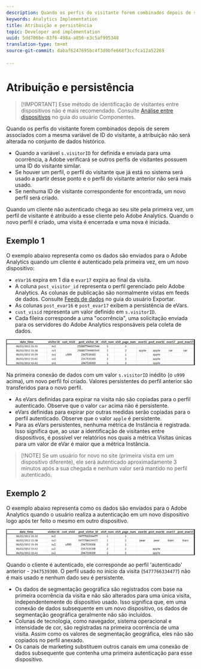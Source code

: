 ```yaml
---
description: Quando os perfis do visitante forem combinados depois de serem associados com a mesma variável de ID do visitante, a atribuição não será alterada no conjunto de dados histórico.
keywords: Analytics Implementation
title: Atribuição e persistência
topic: Developer and implementation
uuid: 5dd706be-83f6-498a-a856-e3c5af995348
translation-type: tm+mt
source-git-commit: dabaf6247695bc4f3d9bfe668f3ccfca12a52269

---
```



# Atribuição e persistência

>[!IMPORTANT] Esse método de identificação de visitantes entre dispositivos não é mais recomendado. Consulte [Análise entre dispositivos](/help/components/cda/cda-home.md) no guia do usuário Componentes.

Quando os perfis do visitante forem combinados depois de serem associados com a mesma variável de ID do visitante, a atribuição não será alterada no conjunto de dados histórico.

* Quando a variável `s.visitorID` for definida e enviada para uma ocorrência, a Adobe verificará se outros perfis de visitantes possuem uma ID do visitante similar.
* Se houver um perfil, o perfil do visitante que já está no sistema será usado a partir desse ponto e o perfil do visitante anterior não será mais usado.
* Se nenhuma ID de visitante correspondente for encontrada, um novo perfil será criado.

Quando um cliente não autenticado chega ao seu site pela primeira vez, um perfil de visitante é atribuído a esse cliente pelo Adobe Analytics. Quando o novo perfil é criado, uma visita é encerrada e uma nova é iniciada.

## Exemplo 1

O exemplo abaixo representa como os dados são enviados para o Adobe Analytics quando um cliente é autenticado pela primeira vez, em um novo dispositivo:

* `eVar16` expira em 1 dia e `evar17` expira ao final da visita.
* A coluna `post_visitor_id` representa o perfil gerenciado pelo Adobe Analytics. As colunas de publicação são normalmente vistas em feeds de dados. Consulte [Feeds de dados](/help/export/analytics-data-feed/data-feed-overview.md) no guia do usuário Exportar.
* As colunas `post_evar16` e `post_evar17` exibem a persistência de eVars.
* `cust_visid` representa um valor definido em `s.visitorID`.
* Cada fileira corresponde a uma &quot;ocorrência&quot;, uma solicitação enviada para os servidores do Adobe Analytics responsáveis pela coleta de dados.

![Exemplo 1 entre dispositivos](assets/xdevice_first.jpg)

Na primeira conexão de dados com um valor `s.visitorID` inédito (o `u999` acima), um novo perfil foi criado. Valores persistentes do perfil anterior são transferidos para o novo perfil.

* As eVars definidas para expirar na visita não são copiadas para o perfil autenticado. Observe que o valor `car` acima não é persistente.
* eVars definidas para expirar por outras medidas serão copiadas para o perfil autenticado. Observe que o valor `apple` é persistente.
* Para as eVars persistentes, nenhuma métrica de Instância é registrada. Isso significa que, ao usar a identificação de visitantes entre dispositivos, é possível ver relatórios nos quais a métrica Visitas únicas para um valor de eVar é maior que a métrica Instância.

>[!NOTE] Se um usuário for novo no site (primeira visita em um dispositivo diferente), ele será autenticado aproximadamente 3 minutos após a sua chegada e nenhum valor será mantido no perfil autenticado.

## Exemplo 2

O exemplo abaixo representa como os dados são enviados para o Adobe Analytics quando o usuário realiza a autenticação em um novo dispositivo logo após ter feito o mesmo em outro dispositivo.

![Exemplo 2 entre dispositivos](assets/xdevice-subsequent.jpg)

Quando o cliente é autenticado, ele corresponde ao perfil &#39;autenticado&#39; anterior - `2947539300`. O perfil usado no início da visita (`5477766334477`) não é mais usado e nenhum dado seu é persistente.

* Os dados de segmentação geográfica são registrados com base na primeira ocorrência da visita e não são alterados para uma única visita, independentemente do dispositivo usado. Isso significa que, em uma conexão de dados subsequente em um novo dispositivo, os dados de segmentação geográfica geralmente não são incluídos.
* Colunas de tecnologia, como navegador, sistema operacional e intensidade de cor, são registradas na primeira ocorrência de uma visita. Assim como os valores de segmentação geográfica, eles não são copiados no perfil anexado.
* Os canais de marketing substituem outros canais em uma conexão de dados subsequente que contenha uma primeira autenticação para esse dispositivo.
